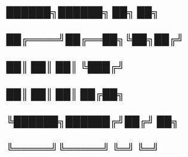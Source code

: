 #  ██████╗██████╗ ██╗  ██╗
# ██╔════╝██╔══██╗╚██╗██╔╝
# ██║     ██║  ██║ ╚███╔╝ 
# ██║     ██║  ██║ ██╔██╗ 
# ╚██████╗██████╔╝██╔╝ ██╗
#  ╚═════╝╚═════╝ ╚═╝  ╚═╝
                        